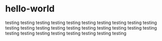 # hello-world

testing testing testing testing testing testing testing 
testing testing testing testing testing testing testing 
testing testing testing testing testing testing testing 
testing testing testing testing testing testing testing 
